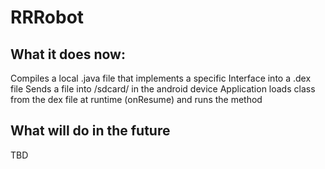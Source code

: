 # RRRobot

## What it does now:

Compiles a local .java file that implements a specific Interface into a .dex file
Sends a file into /sdcard/ in the android device
Application loads class from the dex file at runtime (onResume) and runs the method


## What will do in the future
TBD
